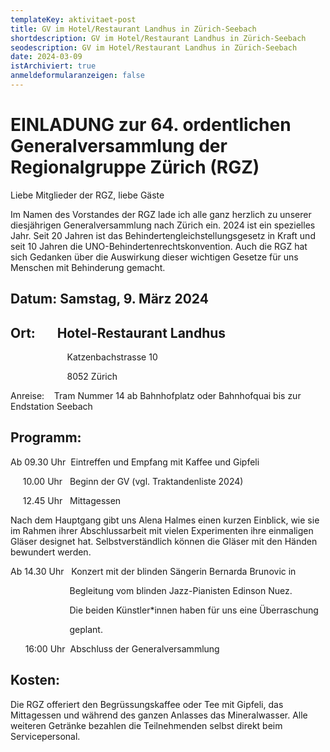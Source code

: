 ```yaml
---
templateKey: aktivitaet-post
title: GV im Hotel/Restaurant Landhus in Zürich-Seebach
shortdescription: GV im Hotel/Restaurant Landhus in Zürich-Seebach
seodescription: GV im Hotel/Restaurant Landhus in Zürich-Seebach
date: 2024-03-09
istArchiviert: true
anmeldeformularanzeigen: false
---
```

<!--StartFragment-->

# EINLADUNG zur 64. ordentlichen Generalversammlung der Regionalgruppe Zürich (RGZ)

Liebe Mitglieder der RGZ, liebe Gäste

Im Namen des Vorstandes der RGZ lade ich alle ganz herzlich zu unserer diesjährigen Generalversammlung nach Zürich ein. 2024 ist ein spezielles Jahr. Seit 20 Jahren ist das Behindertengleichstellungsgesetz in Kraft und seit 10 Jahren die UNO-Behindertenrechtskonvention. Auch die RGZ hat sich Gedanken über die Auswirkung dieser wichtigen Gesetze für uns Menschen mit Behinderung gemacht.   

## Datum: Samstag, 9. März 2024

## Ort:       Hotel-Restaurant Landhus

                       Katzenbachstrasse 10

                       8052 Zürich

Anreise:          Tram Nummer 14 ab Bahnhofplatz oder Bahnhofquai bis zur Endstation Seebach   

## Programm:       

Ab 09.30 Uhr  Eintreffen und Empfang mit Kaffee und Gipfeli

     10.00 Uhr   Beginn der GV (vgl. Traktandenliste 2024)

     12.45 Uhr   Mittagessen

Nach dem Hauptgang gibt uns Alena Halmes einen kurzen Einblick, wie sie im Rahmen ihrer Abschlussarbeit mit vielen Experimenten ihre einmaligen Gläser designet hat. Selbstverständlich können die Gläser mit den Händen bewundert werden.

Ab 14.30 Uhr   Konzert mit der blinden Sängerin Bernarda Brunovic in

                        Begleitung vom blinden Jazz-Pianisten Edinson Nuez.

                        Die beiden Künstler*innen haben für uns eine Überraschung

                        geplant.

      16:00 Uhr  Abschluss der Generalversammlung

## Kosten:

Die RGZ offeriert den Begrüssungskaffee oder Tee mit Gipfeli, das Mittagessen und während des ganzen Anlasses das Mineralwasser. Alle weiteren Getränke bezahlen die Teilnehmenden selbst direkt beim Servicepersonal.

<!--EndFragment-->